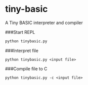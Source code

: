 tiny-basic
=========

A Tiny BASIC interpreter and compiler

###Start REPL
``` python
python tinybasic.py
```

###Interpret file
```
python tinybasic.py <input file>
```

###Compile file to C
```
python tinybasic.py -c <input file>
```
